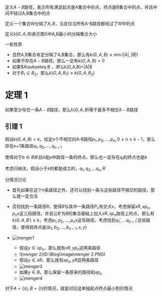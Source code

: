 定义$A-B$路径，表示所有满足起点是A集合中的点，终点是B集合中的点，并且中间不经过A,B集合中的点

定义一个集合W分隔了$A,B$​，当且仅当所有A-B路径都经过了W中的点

定义$k(G,A,B)$表示图G中A,B最小的分隔集合大小

一些性质

- 显然A,B集合肯定分隔了A,B集合，那么有$k(G,A,B)\leq \min(|A|,|B|)$
- 如果不存在$A-B$路径，那么一定有$k(G,A,B)=0$
- 如果$A\subseteq B $，那么$k(G,A,B)=|A|$
- 对于$B_1\subseteq B_2$，那么$k(G,A,B_1)\leq k(G,A,B_2)$

# 定理 1

如果至少存在一条$A-B$路径，那么$k(G,A,B)$等于最多不相交$A-B$路径

## 引理 1

假设$k(G,A,B)=k$，给定$n$个不相交的A-B路径$p_1,p_2,...,p_n,0\leq n\leq k-1$，那么存在n+1条路径$q_1,q_2,...,q_{n+1}$

使得对于$b\in B$​并且$b$​是$p$​中路径一条的终点，那么也一定存在$q_i$​的终点也是$b$​

考虑归纳法，假设小于$k$​的都是成立的，$q_1,q_2,...q_n,R$

分情况讨论

- 首先如果在这个$n$条路径之外，还可以找到一条与这些路径不相交的路径，那么就一定合法

- 否则找到一条路径$R$，使得$R$与其中一条路径$P_n$有交点$x$，考虑保留$xR,xp_n,p_nx$这三段路径，并且让$B'$为$B$的集合基础上加入$xR,xp_n$路径上的点，那么有$k(G,A,B')\geq k$，考虑$p_1,p_2,...,p_nx$这写路径，考虑找到$q_1',...q_{n+1}'$这些路径，使得其终点是$\{b_1,b_2,...,b_{n-1},x,y\}$​
- ![menger1](D:\Blog\image\menger1.PNG)
  - 假设$y\in xp_n$，那么就有$xR,yp_n$​​​这两条路径
  - ![menger 2](D:\Blog\image\menger 2.PNG)
  - 假设$y\in xR$，那么就有$xp_n,yR$​这两条路径
  - ![menger3](D:\Blog\image\menger3.PNG)
  - 如果$y\in B$，那么保留一条原来的路径和$xp_n$​
  - ![menger4](D:\Blog\image\menger4.PNG)



对于$A=\{s\},B=\{t\}$的情况，就是对应这单独起点终点最小割的情况